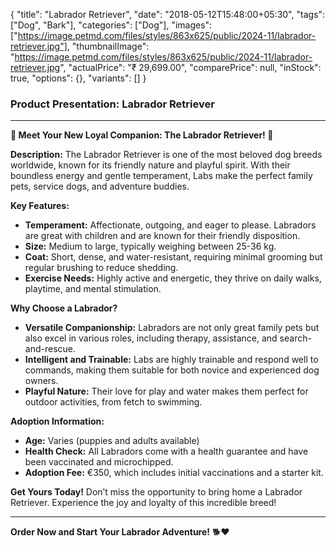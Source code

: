 {
    "title": "Labrador Retriever",
    "date": "2018-05-12T15:48:00+05:30",
    "tags": ["Dog", "Bark"],
    "categories": ["Dog"],
    "images": ["https://image.petmd.com/files/styles/863x625/public/2024-11/labrador-retriever.jpg"],
    "thumbnailImage": "https://image.petmd.com/files/styles/863x625/public/2024-11/labrador-retriever.jpg",
    "actualPrice": "₹ 29,699.00",
    "comparePrice": null,
    "inStock": true,
    "options": {},
    "variants": []
}

### Product Presentation: Labrador Retriever

---

**🐾 Meet Your New Loyal Companion: The Labrador Retriever! 🐶**

**Description:**
The Labrador Retriever is one of the most beloved dog breeds worldwide, known for its friendly nature and playful spirit. With their boundless energy and gentle temperament, Labs make the perfect family pets, service dogs, and adventure buddies.

**Key Features:**
-   **Temperament:** Affectionate, outgoing, and eager to please. Labradors are great with children and are known for their friendly disposition.
-   **Size:** Medium to large, typically weighing between 25-36 kg.
-   **Coat:** Short, dense, and water-resistant, requiring minimal grooming but regular brushing to reduce shedding.
-   **Exercise Needs:** Highly active and energetic, they thrive on daily walks, playtime, and mental stimulation.

**Why Choose a Labrador?**
-   **Versatile Companionship:** Labradors are not only great family pets but also excel in various roles, including therapy, assistance, and search-and-rescue.
-   **Intelligent and Trainable:** Labs are highly trainable and respond well to commands, making them suitable for both novice and experienced dog owners.
-   **Playful Nature:** Their love for play and water makes them perfect for outdoor activities, from fetch to swimming.

**Adoption Information:**
-   **Age:** Varies (puppies and adults available)
-   **Health Check:** All Labradors come with a health guarantee and have been vaccinated and microchipped.
-   **Adoption Fee:** €350, which includes initial vaccinations and a starter kit.

**Get Yours Today!**
Don’t miss the opportunity to bring home a Labrador Retriever. Experience the joy and loyalty of this incredible breed!

---

**Order Now and Start Your Labrador Adventure!** 🐕❤️